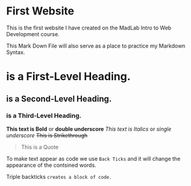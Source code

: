 # First Website
 
This is the first website I have created on the MadLab Intro to Web Development course.

This Mark Down File will also serve as a place to practice my Markdown Syntax.

# is a First-Level Heading.
## is a Second-Level Heading.
### is a Third-Level Heading.

**This text is Bold** or __double underscore__
*This text is Italics* or _single underscore_
~~This is Strikethrough~~

> This is a Quote

To make text appear as code we use `Back Ticks` and it will change the appearance of the contsined words.

Triple backticks ```creates a block of code.```
